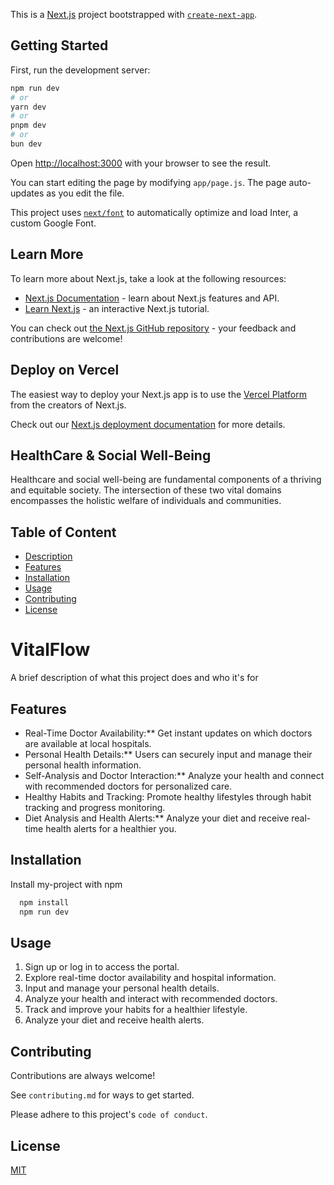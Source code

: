 This is a [Next.js](https://nextjs.org/) project bootstrapped with [`create-next-app`](https://github.com/vercel/next.js/tree/canary/packages/create-next-app).

## Getting Started

First, run the development server:

```bash
npm run dev
# or
yarn dev
# or
pnpm dev
# or
bun dev
```

Open [http://localhost:3000](http://localhost:3000) with your browser to see the result.

You can start editing the page by modifying `app/page.js`. The page auto-updates as you edit the file.

This project uses [`next/font`](https://nextjs.org/docs/basic-features/font-optimization) to automatically optimize and load Inter, a custom Google Font.

## Learn More

To learn more about Next.js, take a look at the following resources:

- [Next.js Documentation](https://nextjs.org/docs) - learn about Next.js features and API.
- [Learn Next.js](https://nextjs.org/learn) - an interactive Next.js tutorial.

You can check out [the Next.js GitHub repository](https://github.com/vercel/next.js/) - your feedback and contributions are welcome!

## Deploy on Vercel

The easiest way to deploy your Next.js app is to use the [Vercel Platform](https://vercel.com/new?utm_medium=default-template&filter=next.js&utm_source=create-next-app&utm_campaign=create-next-app-readme) from the creators of Next.js.

Check out our [Next.js deployment documentation](https://nextjs.org/docs/deployment) for more details.











## HealthCare & Social Well-Being

Healthcare and social well-being are fundamental components of a thriving and equitable society. The intersection of these two vital domains encompasses the holistic welfare of individuals and communities.
## Table of Content
- [Description](#description)
- [Features](#features)
- [Installation](#installation)
- [Usage](#usage)
- [Contributing](#contributing)
- [License](#license)
# VitalFlow

A brief description of what this project does and who it's for 


## Features

- Real-Time Doctor Availability:** Get instant updates on which doctors are available at local hospitals.
- Personal Health Details:** Users can securely input and manage their personal health information.
- Self-Analysis and Doctor Interaction:** Analyze your health and connect with recommended doctors for personalized care.
- Healthy Habits and Tracking: Promote healthy lifestyles through habit tracking and progress monitoring.
- Diet Analysis and Health Alerts:** Analyze your diet and receive real-time health alerts for a healthier you.


## Installation

Install my-project with npm

```bash
  npm install
  npm run dev
```
    
## Usage
1. Sign up or log in to access the portal.
2. Explore real-time doctor availability and hospital information.
3. Input and manage your personal health details.
4. Analyze your health and interact with recommended doctors.
5. Track and improve your habits for a healthier lifestyle.
6. Analyze your diet and receive health alerts.

## Contributing

Contributions are always welcome!

See `contributing.md` for ways to get started.

Please adhere to this project's `code of conduct`.


## License

[MIT](https://choosealicense.com/licenses/mit/)


